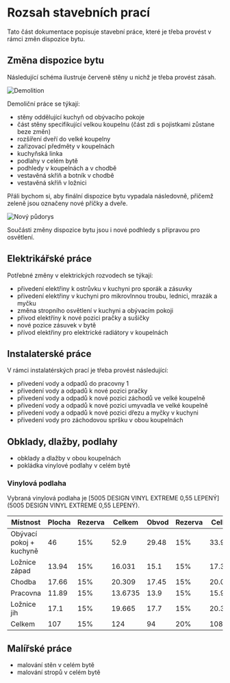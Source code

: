# Rozsah stavebních prací

Tato část dokumentace popisuje stavební práce, které je třeba provést v rámci změn dispozice bytu. 

## Změna dispozice bytu

Následující schéma ilustruje červeně stěny u nichž je třeba provést zásah.

![Demolition](../static/drawings/floor-plan.demolition.drawio)

Demoliční práce se týkají:

* stěny oddělující kuchyň od obývacího pokoje
* část stěny specifikující velkou koupelnu (část zdi s pojistkami zůstane beze změn) 
* rozšíření dveří do velké koupelny
* zařizovací předměty v koupelnách
* kuchyňská linka
* podlahy v celém bytě
* podhledy v koupelnách a v chodbě
* vestavěná skříň a botník v chodbě
* vestavěná skříň v ložnici

Přáli bychom si, aby finální dispozice bytu vypadala následovně, přičemž zeleně jsou označeny nové příčky a dveře.

![Nový půdorys](../static/drawings/floor-plan.construction.drawio)

Součásti změny dispozice bytu jsou i nové podhledy s přípravou pro osvětlení.

## Elektrikářské práce

Potřebné změny v elektrických rozvodech se týkají:

* přivedení elektřiny k ostrůvku v kuchyni pro sporák a zásuvky
* přivedení elektřiny v kuchyni pro mikrovlnnou troubu, lednici, mrazák a myčku
* změna stropního osvětlení v kuchyni a obývacím pokoji
* přivod elektříny k nové pozici pračky a sušičky
* nové pozice zásuvek v bytě
* přívod elektřiny pro elektrické radiátory v koupelnách

## Instalaterské práce

V rámci instalatérských prací je třeba provést následující:

* přivedení vody a odpadů do pracovny 1
* přivedení vody a odpadů k nové pozici pračky
* přivedení vody a odpadů k nové pozici záchodů ve velké koupelně
* přivedení vody a odpadů k nové pozici umyvadla ve velké koupelně
* přivedení vody a odpadů k nové pozici dřezu a myčky v kuchyni
* přivedení vody pro záchodovou spršku v obou koupelnách


## Obklady, dlažby, podlahy

* obklady a dlažby v obou koupelnách
* pokládka vinylové podlahy v celém bytě

### Vinylová podlaha

Vybraná vinylová podlaha je [5005 DESIGN VINYL EXTREME 0,55 LEPENÝ](5005 DESIGN VINYL EXTREME 0,55 LEPENÝ).

| **Místnost** | **Plocha** | **Rezerva** | **Celkem** | **Obvod** | **Rezerva** | **Celkem** |
|---|---|---|---|---|---|---|
| Obývací pokoj + kuchyně | 46 | 15% | 52.9 | 29.48 | 15% | 33.902 |
| Ložnice západ | 13.94 | 15% | 16.031 | 15.1 | 15% | 17.365 |
| Chodba | 17.66 | 15% | 20.309 | 17.45 | 15% | 20.0675 |
| Pracovna | 11.89 | 15% | 13.6735 | 13.9 | 15% | 15.985 |
| Ložnice jih | 17.1 | 15% | 19.665 | 17.7 | 15% | 20.355 |
| Celkem | 107 | 15% | 124 | 94 | 20% | 108 |


## Malířské práce

* malování stěn v celém bytě
* malování stropů v celém bytě
